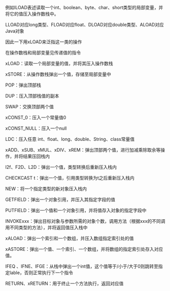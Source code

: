 例如ILOAD表述读取一个int、boolean、byte、char、short类型的局部变量，并将它的值压入操作数栈中。

LLOAD对应long类型、FLOAD对应float、DLOAD对应double类型、ALOAD对应Java对象

因此一下用xLOAD来泛指这一类的操作

在操作数栈和局部变量见传递值的指令

xLOAD：读取一个局部变量的值，并将其压入操作数栈

xSTORE：从操作数栈弹出一个值，存储至局部变量中

POP：弹出顶部栈

DUP：压入顶部栈值的副本

SWAP：交换顶部两个值

xCONST_0：压入一个常量值0

xCONST_NULL：压入一个null

LDC：压入任意 int、float、long、double、String、class常量值

xADD、xSUB、xMUL、xDIV、xREM：弹出顶部两个值，进行加减乘除取余等操作，并将结果压回栈内

I2f、F2D、L2D：弹出一个值，类型转换后重新压入栈内

CHECKCAST t：弹出一个值，引用类型转换为t之后重新压入栈内

NEW：将一个指定类型的新对象压入栈内

GETFIELD：弹出一个对象引用，并压入其指定字段的值

PUTFIELD：弹出一个值和一个对象引用，并将值存入对象的指定字段中

INVOKExxx：弹出目标对象与参数所需的对象个数，调用方法（根据xxx的不同调用不同类型的方法），并将返回值压入栈中

xALOAD：弹出一个索引和一个数组，并压入数组指定索引处的值

xASTORE：弹出一个值、一个索引、一个数组，并将数组的指定索引处存入对应值。

IFEQ 、IFNE、IFGE：从栈中弹出一个int值，这个值等于/小于/大于0则跳转至指定lable，否则正常执行下一个指令

RETURN、xRETURN：用于终止一个方法执行，返回对应值